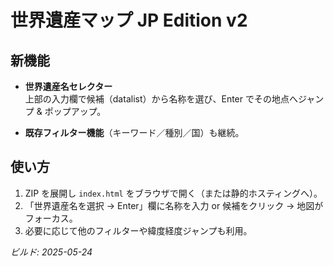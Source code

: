 # 世界遺産マップ JP Edition v2

## 新機能
- **世界遺産名セレクター**  
  上部の入力欄で候補（datalist）から名称を選び、Enter でその地点へジャンプ & ポップアップ。

- **既存フィルター機能**（キーワード／種別／国）も継続。

## 使い方
1. ZIP を展開し `index.html` をブラウザで開く（または静的ホスティングへ）。
2. 「世界遺産名を選択 → Enter」欄に名称を入力 or 候補をクリック → 地図がフォーカス。
3. 必要に応じて他のフィルターや緯度経度ジャンプも利用。

*ビルド: 2025-05-24*